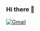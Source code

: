 ### Hi there 👋

[![Gmail](https://img.shields.io/badge/Gmail-D14836?style=for-the-badge&logo=gmail&logoColor=white)](https://mail.google.com)
